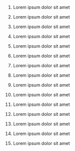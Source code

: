 
1. Lorem ipsum dolor sit amet

2. Lorem ipsum dolor sit amet

5. Lorem ipsum dolor sit amet

6. Lorem ipsum dolor sit amet

7. Lorem ipsum dolor sit amet

8. Lorem ipsum dolor sit amet

9. Lorem ipsum dolor sit amet

10. Lorem ipsum dolor sit amet

11. Lorem ipsum dolor sit amet

12. Lorem ipsum dolor sit amet

13. Lorem ipsum dolor sit amet

14. Lorem ipsum dolor sit amet

15. Lorem ipsum dolor sit amet

16. Lorem ipsum dolor sit amet
 
17. Lorem ipsum dolor sit amet



